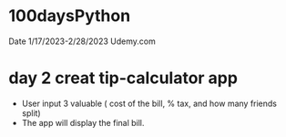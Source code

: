 # 100daysPython
Date 1/17/2023-2/28/2023
Udemy.com

# day 2 creat tip-calculator app
- User input 3 valuable ( cost of the bill, % tax, and how many friends split)
- The app will display the final bill. 
